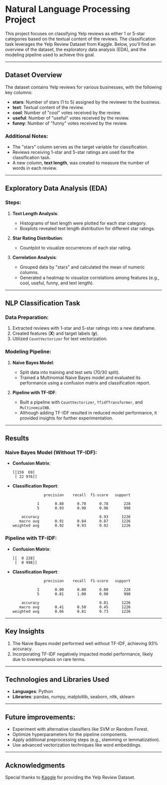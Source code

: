 # Natural Language Processing Project

This project focuses on classifying Yelp reviews as either 1 or 5-star categories based on the textual content of the reviews. The classification task leverages the Yelp Review Dataset from Kaggle. Below, you'll find an overview of the dataset, the exploratory data analysis (EDA), and the modeling pipeline used to achieve this goal.

---

## Dataset Overview
The dataset contains Yelp reviews for various businesses, with the following key columns:

- **stars**: Number of stars (1 to 5) assigned by the reviewer to the business.
- **text**: Textual content of the review.
- **cool**: Number of "cool" votes received by the review.
- **useful**: Number of "useful" votes received by the review.
- **funny**: Number of "funny" votes received by the review.

### Additional Notes:
- The "stars" column serves as the target variable for classification.
- Reviews receiving 1-star and 5-star ratings are used for the classification task.
- A new column, **text length**, was created to measure the number of words in each review.

---

## Exploratory Data Analysis (EDA)

### Steps:
1. **Text Length Analysis**:
   - Histograms of text length were plotted for each star category.
   - Boxplots revealed text length distribution for different star ratings.

2. **Star Rating Distribution**:
   - Countplot to visualize occurrences of each star rating.

3. **Correlation Analysis**:
   - Grouped data by "stars" and calculated the mean of numeric columns.
   - Generated a heatmap to visualize correlations among features (e.g., cool, useful, funny, and text length).

---

## NLP Classification Task

### Data Preparation:
1. Extracted reviews with 1-star and 5-star ratings into a new dataframe.
2. Created features (**X**) and target labels (**y**).
3. Utilized `CountVectorizer` for text vectorization.

### Modeling Pipeline:
1. **Naive Bayes Model**:
   - Split data into training and test sets (70/30 split).
   - Trained a Multinomial Naive Bayes model and evaluated its performance using a confusion matrix and classification report.

2. **Pipeline with TF-IDF**:
   - Built a pipeline with `CountVectorizer`, `TfidfTransformer`, and `MultinomialNB`.
   - Although adding TF-IDF resulted in reduced model performance, it provided insights for further experimentation.

---

## Results

### Naive Bayes Model (Without TF-IDF):
- **Confusion Matrix**:
  ```
  [[159  69]
   [ 22 976]]
  ```
- **Classification Report**:
  ```
                precision    recall  f1-score   support

             1       0.88      0.70      0.78       228
             5       0.93      0.98      0.96       998

      accuracy                           0.93      1226
     macro avg       0.91      0.84      0.87      1226
  weighted avg       0.92      0.93      0.92      1226
  ```

### Pipeline with TF-IDF:
- **Confusion Matrix**:
  ```
  [[  0 228]
   [  0 998]]
  ```
- **Classification Report**:
  ```
                precision    recall  f1-score   support

             1       0.00      0.00      0.00       228
             5       0.81      1.00      0.90       998

      accuracy                           0.81      1226
     macro avg       0.41      0.50      0.45      1226
  weighted avg       0.66      0.81      0.73      1226
  ```

---

## Key Insights
1. The Naive Bayes model performed well without TF-IDF, achieving 93% accuracy.
2. Incorporating TF-IDF negatively impacted model performance, likely due to overemphasis on rare terms.

---

## Technologies and Libraries Used
- **Languages**: Python
- **Libraries**: pandas, numpy, matplotlib, seaborn, nltk, sklearn

---

## Future improvements:

- Experiment with alternative classifiers like SVM or Random Forest.
- Optimize hyperparameters for the pipeline components.
- Apply additional preprocessing steps (e.g., stemming or lemmatization).
- Use advanced vectorization techniques like word embeddings.

---

## Acknowledgments
Special thanks to [Kaggle](https://www.kaggle.com) for providing the Yelp Review Dataset.
